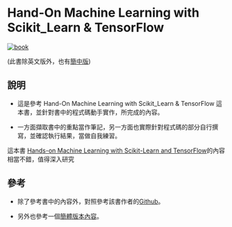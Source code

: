 # Hand-On Machine Learning with Scikit_Learn & TensorFlow

[![book](http://akamaicovers.oreilly.com/images/0636920052289/cat.gif)](http://shop.oreilly.com/product/0636920052289.do)

(此書除英文版外，也有[簡中版](http://www.cmpbook.com/stackroom.php?id=44560))

## 說明
- 這是參考 Hand-On Machine Learning with Scikit_Learn & TensorFlow 這本書，並針對書中的程式碼動手實作，所完成的內容。

- 一方面擷取書中的重點當作筆記，另一方面也實際針對程式碼的部分自行撰寫，並確認執行結果，當做自我練習。


這本書
[Hands-on Machine Learning with Scikit-Learn and TensorFlow](http://shop.oreilly.com/product/0636920052289.do)的內容相當不錯，值得深入研究


## 參考
- 除了參考書中的內容外，對照參考該書作者的[Github](https://github.com/ageron/handson-ml)。

- 另外也參考一個[簡體版本內容](https://github.com/DeqianBai/Hands-on-Machine-Learning)。



